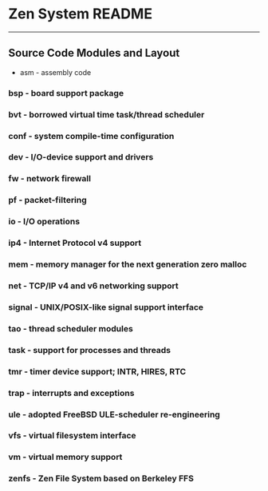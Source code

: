 # Zen System README
----

## Source Code Modules and Layout

- asm - assembly code
### bsp - board support package
### bvt - borrowed virtual time task/thread scheduler
### conf - system compile-time configuration
### dev	- I/O-device support and drivers
### fw - network firewall
### pf - packet-filtering
### io - I/O operations
### ip4 - Internet Protocol v4 support
### mem	- memory manager for the next generation zero malloc
### net	- TCP/IP v4 and v6 networking support
### signal - UNIX/POSIX-like signal support interface
### tao	- thread scheduler modules
### task - support for processes and threads
### tmr	- timer device support; INTR, HIRES, RTC
### trap - interrupts and exceptions
### ule	- adopted FreeBSD ULE-scheduler re-engineering
### vfs	- virtual filesystem interface
### vm - virtual memory support
### zenfs - Zen File System based on Berkeley FFS

